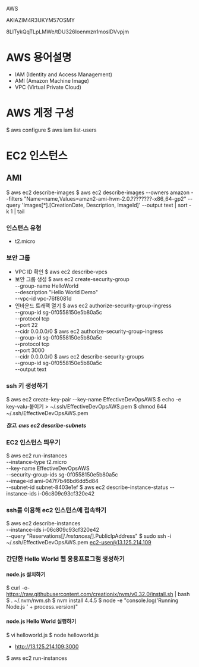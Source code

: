 AWS

AKIAZIM4R3UKYM57OSMY

8LlTykQqTLpLMWe/tDU326Ioenmzn1moslDVvpjm


# AWS 용어설명
* IAM (Identity and Access Management)
* AMI (Amazon Machine Image)
* VPC (Virtual Private Cloud)


# AWS 게정 구성
$ aws configure
$ aws iam list-users

# EC2 인스턴스
## AMI
$ aws ec2 describe-images
$ aws ec2 describe-images --owners amazon --filters "Name=name,Values=amzn2-ami-hvm-2.0.????????-x86_64-gp2" --query 'Images[*].[CreationDate, Description, ImageId]' --output text | sort -k 1 | tail

### 인스턴스 유형
* t2.micro

### 보안 그룹
* VPC ID 확인
$ aws ec2 describe-vpcs
* 보안 그룹 생성
$ aws ec2 create-security-group \
  --group-name HelloWorld \
  --description "Hello World Demo" \
  --vpc-id vpc-76f8081d
* 인바운드 트래팩 열기
$ aws ec2 authorize-security-group-ingress \
  --group-id sg-0f0558150e5b80a5c \
  --protocol tcp \
  --port 22 \
  --cidr 0.0.0.0/0
$ aws ec2 authorize-security-group-ingress \
  --group-id sg-0f0558150e5b80a5c \
  --protocol tcp \
  --port 3000 \
  --cidr 0.0.0.0/0
$ aws ec2 describe-security-groups \
  --group-id sg-0f0558150e5b80a5c \
  --output text

### ssh 키 생성하기
$ aws ec2 create-key-pair --key-name EffectiveDevOpsAWS
$ echo -e key-valu-붙이기 > ~/.ssh/EffectiveDevOpsAWS.pem
$ chmod 644 ~/.ssh/EffectiveDevOpsAWS.pem

___참고. aws ec2 describe-subnets___

### EC2 인스턴스 띄우기
$ aws ec2 run-instances \
  --instance-type t2.micro \
  --key-name EffectiveDevOpsAWS \
  --security-group-ids sg-0f0558150e5b80a5c \
  --image-id ami-047f7b46bd6dd5d84 \
  --subnet-id subnet-8403e1ef
$ aws ec2 describe-instance-status --instance-ids i-06c809c93cf320e42

### ssh를 이용해 ec2 인스턴스에 접속하기
$ aws ec2 describe-instances \
  --instance-ids i-06c809c93cf320e42 \
  --query "Reservations[*].Instances[*].PublicIpAddress"
$ sudo ssh -i ~/.ssh/EffectiveDevOpsAWS.pem ec2-user@13.125.214.109

### 간단한 Hello World 웹 응용프로그램 생성하기
#### node.js 설치하기
$ curl -o- https://raw.githubusercontent.com/creationix/nvm/v0.32.0/install.sh | bash
$ . ~/.nvm/nvm.sh
$ nvm install 4.4.5
$ node -e "console.log('Running Node.js ' + process.version)"

#### node.js Hello World 실행하기
$ vi helloworld.js
$ node helloworld.js

* http://13.125.214.109:3000





$ aws ec2 run-instances
